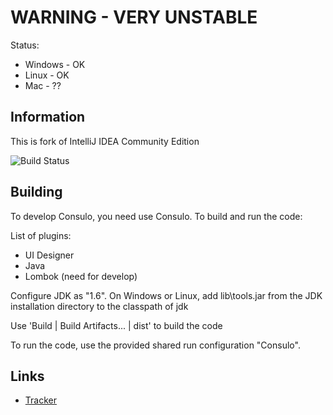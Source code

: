 # WARNING - VERY UNSTABLE

Status:
 * Windows - OK
 * Linux - OK
 * Mac - ??

## Information

This is fork of IntelliJ IDEA Community Edition

![Build Status](http://must-be.org:8080/vulcan_web/statusImage?name=consulo)

## Building

To develop Consulo, you need use Consulo. To build and run the code:

List of plugins:
  * UI Designer
  * Java
  * Lombok (need for develop)

Configure JDK as "1.6". On Windows or Linux, add lib\tools.jar from the JDK installation directory to the classpath of jdk

Use 'Build | Build Artifacts... | dist' to build the code

To run the code, use the provided shared run configuration "Consulo".

## Links

* [Tracker](http://napile.myjetbrains.com/youtrack/issues/CO)